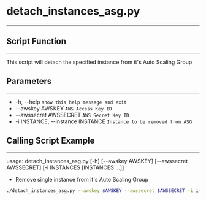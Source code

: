 # detach_instances_asg.py
-----------------

## Script Function
-----------------
This script will detach the specified instance from it's Auto Scaling Group

## Parameters
-----------------
*  -h, --help  ```show this help message and exit```
*  --awskey AWSKEY  ```AWS Access Key ID```
*  --awssecret AWSSECRET ```AWS Secret Key ID```
*  -i INSTANCE, --instance INSTANCE ```Instance to be removed from ASG```


## Calling Script Example
-----------------
usage: detach_instances_asg.py [-h] [--awskey AWSKEY] [--awssecret AWSSECRET] [-i INSTANCES [INSTANCES ...]]

* Remove single instance from it's Auto Scaling Group
```bash
./detach_instances_asg.py --awskey $AWSKEY --awssecret $AWSSECRET -i i-0e9549756596de29f
```